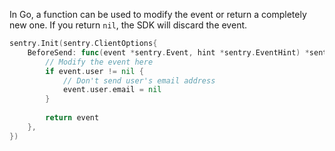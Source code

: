 In Go, a function can be used to modify the event or return a completely new one. If you return `nil`, the SDK will discard the event.

```go
sentry.Init(sentry.ClientOptions{
	BeforeSend: func(event *sentry.Event, hint *sentry.EventHint) *sentry.Event {
		// Modify the event here
		if event.user != nil {
			// Don't send user's email address
			event.user.email = nil
		}
		
		return event
	},
})
```
